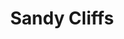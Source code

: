 ---
description: When I visit my parents in San Francisco, I usually make time to walk around Lake Merced, up Fort Funston, and then down to Ocean Beach.
sort_by: Name # Exif.Date
sort_order: asc
title: Sandy Cliffs
type: gallery
weight: 3
params:
  theme: dark
---